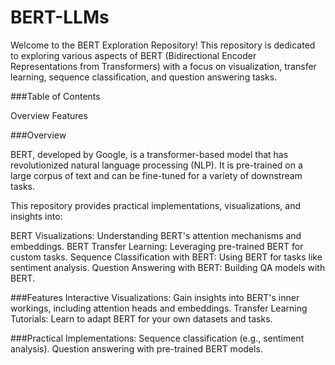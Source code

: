 # BERT-LLMs

Welcome to the BERT Exploration Repository! This repository is dedicated to exploring various aspects of BERT (Bidirectional Encoder Representations from Transformers) with a focus on visualization, transfer learning, sequence classification, and question answering tasks.

###Table of Contents

Overview
Features

###Overview

BERT, developed by Google, is a transformer-based model that has revolutionized natural language processing (NLP). It is pre-trained on a large corpus of text and can be fine-tuned for a variety of downstream tasks.

This repository provides practical implementations, visualizations, and insights into:

BERT Visualizations: Understanding BERT's attention mechanisms and embeddings.
BERT Transfer Learning: Leveraging pre-trained BERT for custom tasks.
Sequence Classification with BERT: Using BERT for tasks like sentiment analysis.
Question Answering with BERT: Building QA models with BERT.

###Features
Interactive Visualizations: Gain insights into BERT's inner workings, including attention heads and embeddings.
Transfer Learning Tutorials: Learn to adapt BERT for your own datasets and tasks.

###Practical Implementations:
Sequence classification (e.g., sentiment analysis).
Question answering with pre-trained BERT models.
